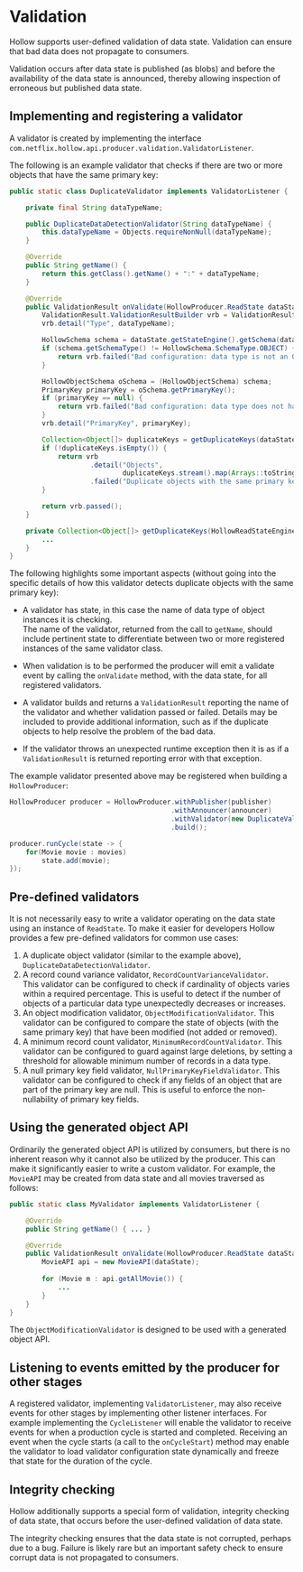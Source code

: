 # Validation

Hollow supports user-defined validation of data state.
Validation can ensure that bad data does not propagate to consumers.

Validation occurs after data state is published (as blobs) and before the availability of 
the data state is announced, thereby allowing inspection of erroneous but published data state.

## Implementing and registering a validator

A validator is created by implementing the interface `com.netflix.hollow.api.producer.validation.ValidatorListener`. 

The following is an example validator that checks if there are two or more objects that 
have the same primary key:


```java
public static class DuplicateValidator implements ValidatorListener {

    private final String dataTypeName;

    public DuplicateDataDetectionValidator(String dataTypeName) {
        this.dataTypeName = Objects.requireNonNull(dataTypeName);
    }

    @Override
    public String getName() {
        return this.getClass().getName() + ":" + dataTypeName;
    }

    @Override
    public ValidationResult onValidate(HollowProducer.ReadState dataState) {
        ValidationResult.ValidationResultBuilder vrb = ValidationResult.from(this);
        vrb.detail("Type", dataTypeName);

        HollowSchema schema = dataState.getStateEngine().getSchema(dataTypeName);
        if (schema.getSchemaType() != HollowSchema.SchemaType.OBJECT) {
            return vrb.failed("Bad configuration: data type is not an Object");
        }

        HollowObjectSchema oSchema = (HollowObjectSchema) schema;
        PrimaryKey primaryKey = oSchema.getPrimaryKey();
        if (primaryKey == null) {
            return vrb.failed("Bad configuration: data type does not have a primary key");
        }
        vrb.detail("PrimaryKey", primaryKey);

        Collection<Object[]> duplicateKeys = getDuplicateKeys(dataState.getStateEngine(), primaryKey);
        if (!duplicateKeys.isEmpty()) {
            return vrb
                    .detail("Objects",
                            duplicateKeys.stream().map(Arrays::toString).collect(Collectors.joining(",")))
                    .failed("Duplicate objects with the same primary key");
        }

        return vrb.passed();
    }

    private Collection<Object[]> getDuplicateKeys(HollowReadStateEngine stateEngine, PrimaryKey primaryKey) {
        ...
    }
}

```
The following highlights some important aspects (without going into the specific details of how 
this validator detects duplicate objects with the same primary key):

- A validator has state, in this case the name of data type of object instances it is checking.  
The name of the validator, returned from the call to `getName`, should include pertinent state to 
differentiate between two or more registered instances of the same validator class.

- When validation is to be performed the producer will emit a validate event by calling 
the `onValidate` method, with the data state, for all registered validators.

- A validator builds and returns a `ValidationResult` reporting the name of the validator and
whether validation passed or failed.
Details may be included to provide additional information, such as if the duplicate objects
to help resolve the problem of the bad data.

- If the validator throws an unexpected runtime exception then it is as if a 
`ValidationResult` is returned reporting error with that exception.

The example validator presented above may be registered when building a `HollowProducer`:

```java
HollowProducer producer = HollowProducer.withPublisher(publisher)
                                        .withAnnouncer(announcer)
                                        .withValidator(new DuplicateValidator("Movie"))
                                        .build();

producer.runCycle(state -> {
    for(Movie movie : movies)
        state.add(movie);
});
```


## Pre-defined validators

It is not necessarily easy to write a validator operating on the data state using an 
instance of `ReadState`.  To make it easier for developers Hollow provides a few
pre-defined validators for common use cases:

1. A duplicate object validator (similar to the example above), `DuplicateDataDetectionValidator`.
2. A record cound variance validator, `RecordCountVarianceValidator`.  
This validator can be configured to check if cardinality of objects varies within a required 
percentage.  This is useful to detect if the number of objects of a particular data type 
unexpectedly decreases or increases.
3. An object modification validator, `ObjectModificationValidator`.
This validator can be configured to compare the state of objects (with the same primary key)
that have been modified (not added or removed).
4. A minimum record count validator, `MinimumRecordCountValidator`.
This validator can be configured to guard against large deletions, by setting a threshold for 
allowable minimum number of records in a data type.
5. A null primary key field validator, `NullPrimaryKeyFieldValidator`.
This validator can be configured to check if any fields of an object that are part of the
primary key are null. This is useful to enforce the non-nullability of primary key fields.


## Using the generated object API

Ordinarily the generated object API is utilized by consumers, but there is no inherent reason
why it cannot also be utilized by the producer.  This can make it significantly easier to write
a custom validator.  For example, the `MovieAPI` may be created from data state and all movies
traversed as follows:

```java
public static class MyValidator implements ValidatorListener {

    @Override
    public String getName() { ... }

    @Override
    public ValidationResult onValidate(HollowProducer.ReadState dataState) {
        MovieAPI api = new MovieAPI(dataState);
        
        for (Movie m : api.getAllMovie()) {
            ...
        }
    }
}

```

The `ObjectModificationValidator` is designed to be used with a generated object API.

## Listening to events emitted by the producer for other stages

A registered validator, implementing `ValidatorListener`, may also receive events for other 
stages by implementing other listener interfaces.  For example implementing the `CycleListener` 
will enable the validator to receive events for when a production cycle is started and completed.
Receiving an event when the cycle starts (a call to the `onCycleStart`) method may enable
the validator to load validator configuration state dynamically and freeze that state for the 
duration of the cycle.


## Integrity checking

Hollow additionally supports a special form of validation, integrity checking of data state, 
that occurs before the user-defined validation of data state.  

The integrity checking ensures that the data state is not corrupted, perhaps due to a bug.
Failure is likely rare but an important safety check to ensure corrupt data is not propagated
to consumers.
